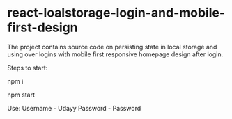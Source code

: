 # react-loalstorage-login-and-mobile-first-design
The project contains source code on persisting state in local storage and using over logins with mobile first responsive homepage design after login.

Steps to start:

npm i

npm start

Use: 
Username - Udayy 
Password - Password
